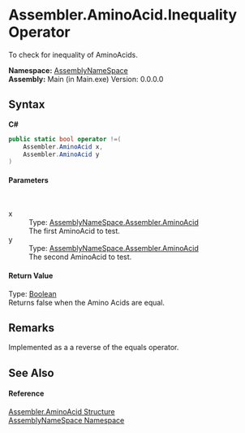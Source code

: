 # Assembler.AminoAcid.Inequality Operator 
 

To check for inequality of AminoAcids.

**Namespace:**&nbsp;<a href="6bcc80ef-5cfd-db5f-1eb2-7297d1c16397">AssemblyNameSpace</a><br />**Assembly:**&nbsp;Main (in Main.exe) Version: 0.0.0.0

## Syntax

**C#**<br />
``` C#
public static bool operator !=(
	Assembler.AminoAcid x,
	Assembler.AminoAcid y
)
```


#### Parameters
&nbsp;<dl><dt>x</dt><dd>Type: <a href="6c08d832-b4a6-5a74-e503-fb03127f8c59">AssemblyNameSpace.Assembler.AminoAcid</a><br />The first AminoAcid to test.</dd><dt>y</dt><dd>Type: <a href="6c08d832-b4a6-5a74-e503-fb03127f8c59">AssemblyNameSpace.Assembler.AminoAcid</a><br />The second AminoAcid to test.</dd></dl>

#### Return Value
Type: <a href="http://msdn2.microsoft.com/en-us/library/a28wyd50" target="_blank">Boolean</a><br />Returns false when the Amino Acids are equal.

## Remarks
Implemented as a a reverse of the equals operator.

## See Also


#### Reference
<a href="6c08d832-b4a6-5a74-e503-fb03127f8c59">Assembler.AminoAcid Structure</a><br /><a href="6bcc80ef-5cfd-db5f-1eb2-7297d1c16397">AssemblyNameSpace Namespace</a><br />
